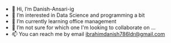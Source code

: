 - 👋 Hi, 
        I’m Danish-Ansari-ig
- 👀 I’m interested in Data Science and programming a bit 
- 🌱 I’m currently learning office management
- 💞️ I’m not sure for which one I'm looking to collaborate on ... 
- 📫 You can reach me by email ibrahimdanish786ldr@gmail.com

<!---
Danish-Ansari-ig/Danish-Ansari-ig is a ✨ special ✨ repository because its `README.md` (this file) appears on your GitHub profile.
You can click the Preview link to take a look at your changes.
--->

